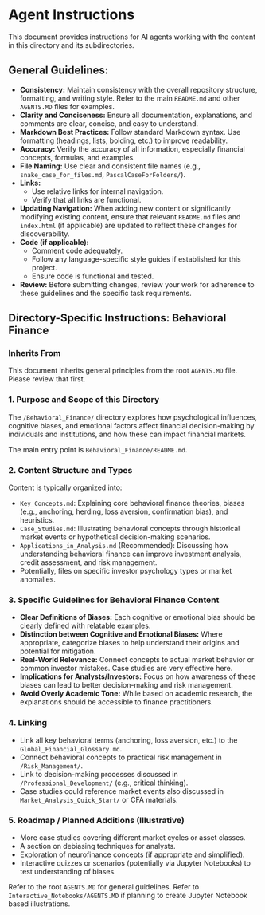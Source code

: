 # Agent Instructions

This document provides instructions for AI agents working with the content in this directory and its subdirectories.

## General Guidelines:

*   **Consistency:** Maintain consistency with the overall repository structure, formatting, and writing style. Refer to the main `README.md` and other `AGENTS.MD` files for examples.
*   **Clarity and Conciseness:** Ensure all documentation, explanations, and comments are clear, concise, and easy to understand.
*   **Markdown Best Practices:** Follow standard Markdown syntax. Use formatting (headings, lists, bolding, etc.) to improve readability.
*   **Accuracy:** Verify the accuracy of all information, especially financial concepts, formulas, and examples.
*   **File Naming:** Use clear and consistent file names (e.g., `snake_case_for_files.md`, `PascalCaseForFolders/`).
*   **Links:**
    *   Use relative links for internal navigation.
    *   Verify that all links are functional.
*   **Updating Navigation:** When adding new content or significantly modifying existing content, ensure that relevant `README.md` files and `index.html` (if applicable) are updated to reflect these changes for discoverability.
*   **Code (if applicable):**
    *   Comment code adequately.
    *   Follow any language-specific style guides if established for this project.
    *   Ensure code is functional and tested.
*   **Review:** Before submitting changes, review your work for adherence to these guidelines and the specific task requirements.

## Directory-Specific Instructions: Behavioral Finance

### Inherits From
This document inherits general principles from the root `AGENTS.MD` file. Please review that first.

### 1. Purpose and Scope of this Directory
The `/Behavioral_Finance/` directory explores how psychological influences, cognitive biases, and emotional factors affect financial decision-making by individuals and institutions, and how these can impact financial markets.

The main entry point is `Behavioral_Finance/README.md`.

### 2. Content Structure and Types
Content is typically organized into:
*   `Key_Concepts.md`: Explaining core behavioral finance theories, biases (e.g., anchoring, herding, loss aversion, confirmation bias), and heuristics.
*   `Case_Studies.md`: Illustrating behavioral concepts through historical market events or hypothetical decision-making scenarios.
*   `Applications_in_Analysis.md` (Recommended): Discussing how understanding behavioral finance can improve investment analysis, credit assessment, and risk management.
*   Potentially, files on specific investor psychology types or market anomalies.

### 3. Specific Guidelines for Behavioral Finance Content
*   **Clear Definitions of Biases:** Each cognitive or emotional bias should be clearly defined with relatable examples.
*   **Distinction between Cognitive and Emotional Biases:** Where appropriate, categorize biases to help understand their origins and potential for mitigation.
*   **Real-World Relevance:** Connect concepts to actual market behavior or common investor mistakes. Case studies are very effective here.
*   **Implications for Analysts/Investors:** Focus on how awareness of these biases can lead to better decision-making and risk management.
*   **Avoid Overly Academic Tone:** While based on academic research, the explanations should be accessible to finance practitioners.

### 4. Linking
*   Link all key behavioral terms (anchoring, loss aversion, etc.) to the `Global_Financial_Glossary.md`.
*   Connect behavioral concepts to practical risk management in `/Risk_Management/`.
*   Link to decision-making processes discussed in `/Professional_Development/` (e.g., critical thinking).
*   Case studies could reference market events also discussed in `Market_Analysis_Quick_Start/` or CFA materials.

### 5. Roadmap / Planned Additions (Illustrative)
*   More case studies covering different market cycles or asset classes.
*   A section on debiasing techniques for analysts.
*   Exploration of neurofinance concepts (if appropriate and simplified).
*   Interactive quizzes or scenarios (potentially via Jupyter Notebooks) to test understanding of biases.

Refer to the root `AGENTS.MD` for general guidelines.
Refer to `Interactive_Notebooks/AGENTS.MD` if planning to create Jupyter Notebook based illustrations.
